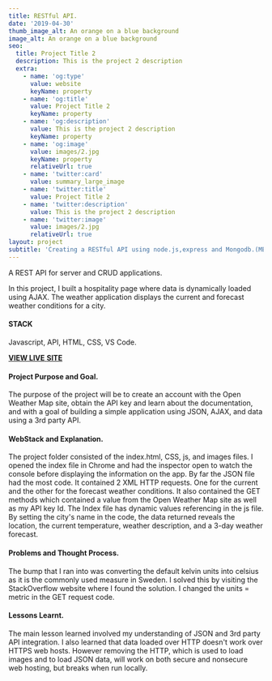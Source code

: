 ```yaml
---
title: RESTful API.
date: '2019-04-30'
thumb_image_alt: An orange on a blue background
image_alt: An orange on a blue background
seo:
  title: Project Title 2
  description: This is the project 2 description
  extra:
    - name: 'og:type'
      value: website
      keyName: property
    - name: 'og:title'
      value: Project Title 2
      keyName: property
    - name: 'og:description'
      value: This is the project 2 description
      keyName: property
    - name: 'og:image'
      value: images/2.jpg
      keyName: property
      relativeUrl: true
    - name: 'twitter:card'
      value: summary_large_image
    - name: 'twitter:title'
      value: Project Title 2
    - name: 'twitter:description'
      value: This is the project 2 description
    - name: 'twitter:image'
      value: images/2.jpg
      relativeUrl: true
layout: project
subtitle: 'Creating a RESTful API using node.js,express and Mongodb.(MERN)'
---
```

A REST API for server and CRUD applications.



In this project, I built a hospitality page where data is dynamically loaded using AJAX. The weather application displays the current and forecast weather conditions for a city.

#### **STACK**

Javascript, API, HTML, CSS, VS Code.



[**VIEW LIVE** **SITE**](https://okalangkenneth.github.io/weather_app/)

#### **Project Purpose and Goal.**

The purpose of the project will be to create an account with the Open Weather Map site, obtain the API key and learn about the documentation, and with a goal of building a simple application using JSON, AJAX, and data using a 3rd party API.

#### **WebStack and Explanation.**

The project folder consisted of the index.html, CSS, js, and images files. I opened the index file in Chrome and had the inspector open to watch the console before displaying the information on the app. By far the JSON file had the most code. It contained 2 XML HTTP requests. One for the current and the other for the forecast weather conditions. It also contained the GET methods which contained a value from the Open Weather Map site as well as my API key Id. The Index file has dynamic values referencing in the js file. By setting the city's name in the code, the data returned reveals the location, the current temperature, weather description, and a 3-day weather forecast.

#### **Problems and Thought Process.**

The bump that I ran into was converting the default kelvin units into celsius as it is the commonly used measure in Sweden. I solved this by visiting the StackOverflow website where I found the solution. I changed the units = metric in the GET request code.

#### **Lessons Learnt.**

The main lesson learned involved my understanding of JSON and 3rd party API integration. I also learned that data loaded over HTTP doesn't work over HTTPS web hosts. However removing the HTTP, which is used to load images and to load JSON data, will work on both secure and nonsecure web hosting, but breaks when run locally.
